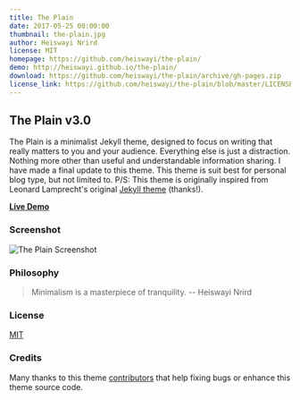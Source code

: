 ```yaml
---
title: The Plain
date: 2017-05-25 00:00:00
thumbnail: the-plain.jpg
author: Heiswayi Nrird
license: MIT
homepage: https://github.com/heiswayi/the-plain/
demo: http://heiswayi.github.io/the-plain/
download: https://github.com/heiswayi/the-plain/archive/gh-pages.zip
license_link: https://github.com/heiswayi/the-plain/blob/master/LICENSE.md
---
```

## The Plain v3.0

The Plain is a minimalist Jekyll theme, designed to focus on writing that really matters to you and your audience. Everything else is just a distraction. Nothing more other than useful and understandable information sharing. I have made a final update to this theme. This theme is suit best for personal blog type, but not limited to. P/S: This theme is originally inspired from Leonard Lamprecht's original [Jekyll theme](https://github.com/leo/leo.github.io) (thanks!).

[**Live Demo**](http://heiswayi.github.io/the-plain/)

### Screenshot

![The Plain Screenshot](http://i.imgur.com/8ZXhjfV.png)

### Philosophy

> Minimalism is a masterpiece of tranquility. -- Heiswayi Nrird

### License

[MIT](LICENSE.md)

### Credits

Many thanks to this theme [contributors](https://github.com/heiswayi/the-plain/graphs/contributors) that help fixing bugs or enhance this theme source code.